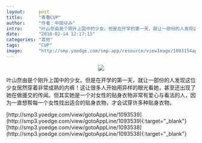```yaml
---
layout:     post
title:      "青春CUP"
author:     "作者：中田ゆみ"
intro:      "叶山奈由是个刚升上国中的少女。但是在开学的第一天，就让一部份的人发现这位少女居然穿着非常成熟的内裤！这让很多人开始用异样的眼光看她，甚至还出现了她在做援交的传闻。但其实她是一个对女性的贴身衣物非常有爱心与看法的人，因为一直想帮每一个女性找出适合的贴身衣物，才会试穿许多种贴身衣物。"
date:       "2018-02-14 12:17:15"
categories: "其他"
tags:       "CUP"
image:      "http://smp.yoedge.com/smp-app/resource/viewImage/1003154appline.png"
---
```

<div style="text-align: center">
<p><img src="http://smp.yoedge.com/smp-app/resource/viewImage/1003154appline.png"/></p>
</div>
<p class="post-meta">
<span>叶山奈由是个刚升上国中的少女。但是在开学的第一天，就让一部份的人发现这位少女居然穿着非常成熟的内裤！这让很多人开始用异样的眼光看她，甚至还出现了她在做援交的传闻。但其实她是一个对女性的贴身衣物非常有爱心与看法的人，因为一直想帮每一个女性找出适合的贴身衣物，才会试穿许多种贴身衣物。</span>
</p>
[http://smp3.yoedge.com/view/gotoAppLine/1093539](http://smp3.yoedge.com/view/gotoAppLine/1093539){:target="_blank"}
[http://smp3.yoedge.com/view/gotoAppLine/1093538](http://smp3.yoedge.com/view/gotoAppLine/1093538){:target="_blank"}



